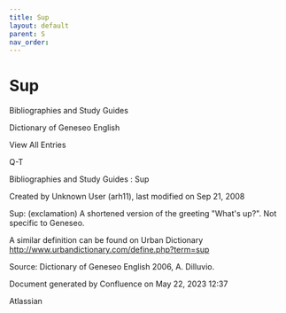 ```yaml
---
title: Sup
layout: default
parent: S
nav_order:
---
```


# Sup

Bibliographies and Study Guides

Dictionary of Geneseo English

View All Entries

Q-T

Bibliographies and Study Guides : Sup

Created by  Unknown User (arh11), last modified on Sep 21, 2008

Sup: (exclamation) A shortened version of the greeting &quot;What's up?&quot;. Not specific to Geneseo.

A similar definition can be found on Urban Dictionary http://www.urbandictionary.com/define.php?term=sup

Source: Dictionary of Geneseo English 2006, A. Dilluvio.

Document generated by Confluence on May 22, 2023 12:37

Atlassian
